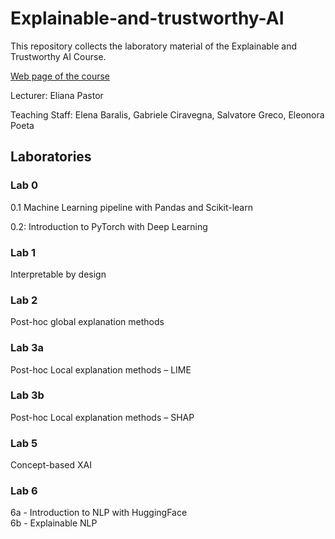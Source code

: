 # Explainable-and-trustworthy-AI
This repository collects the laboratory material of the Explainable and Trustworthy AI Course.

[Web page of the course](https://dbdmg.polito.it/dbdmg_web/2024/explainable-and-trustworthy-ai-2023-2024/)


Lecturer: Eliana Pastor

Teaching Staff: Elena Baralis, Gabriele Ciravegna, Salvatore Greco, Eleonora Poeta


## Laboratories

### Lab 0

0.1 Machine Learning pipeline with Pandas and Scikit-learn 

0.2: Introduction to PyTorch with Deep Learning

### Lab 1
Interpretable by design

### Lab 2
Post-hoc global explanation methods

### Lab 3a
Post-hoc Local explanation methods – LIME

### Lab 3b 
Post-hoc Local explanation methods – SHAP

### Lab 5
Concept-based XAI

### Lab 6
6a - Introduction to NLP with HuggingFace<br>
6b - Explainable NLP
